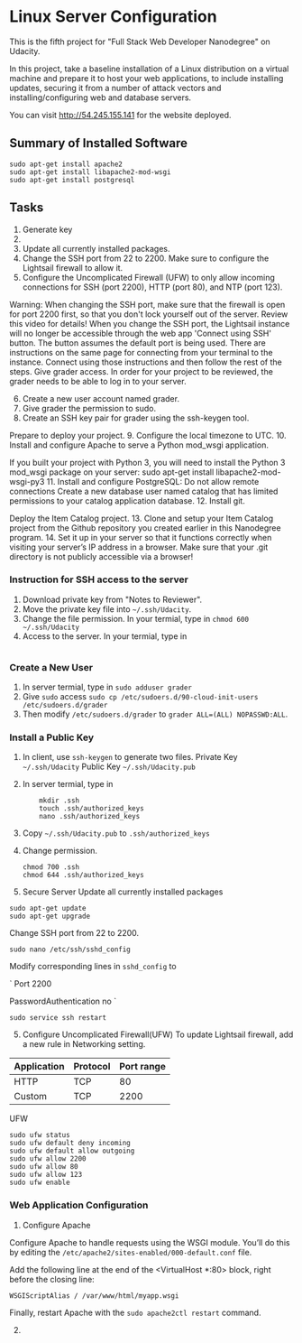 # Linux Server Configuration
This is the fifth project for "Full Stack Web Developer Nanodegree" on Udacity. 

In this project, take a baseline installation of a Linux distribution on a virtual machine and prepare it to host your web applications, to include installing updates, securing it from a number of attack vectors and installing/configuring web and database servers.

You can visit http://54.245.155.141 for the website deployed.

## Summary of Installed Software
```
sudo apt-get install apache2
sudo apt-get install libapache2-mod-wsgi
sudo apt-get install postgresql
```



## Tasks
1. Generate key 
2. 
3. Update all currently installed packages.
4. Change the SSH port from 22 to 2200. Make sure to configure the Lightsail firewall to allow it.
5. Configure the Uncomplicated Firewall (UFW) to only allow incoming connections for SSH (port 2200), HTTP (port 80), and NTP (port 123).

Warning: When changing the SSH port, make sure that the firewall is open for port 2200 first, so that you don't lock yourself out of the server. Review this video for details! When you change the SSH port, the Lightsail instance will no longer be accessible through the web app 'Connect using SSH' button. The button assumes the default port is being used. There are instructions on the same page for connecting from your terminal to the instance. Connect using those instructions and then follow the rest of the steps.
Give grader access.
In order for your project to be reviewed, the grader needs to be able to log in to your server.

6. Create a new user account named grader.
7. Give grader the permission to sudo.
8. Create an SSH key pair for grader using the ssh-keygen tool.

Prepare to deploy your project.
9. Configure the local timezone to UTC.
10. Install and configure Apache to serve a Python mod_wsgi application.

If you built your project with Python 3, you will need to install the Python 3 mod_wsgi package on your server: sudo apt-get install libapache2-mod-wsgi-py3 11. Install and configure PostgreSQL:
Do not allow remote connections
Create a new database user named catalog that has limited permissions to your catalog application database.
12. Install git.

Deploy the Item Catalog project.
13. Clone and setup your Item Catalog project from the Github repository you created earlier in this Nanodegree program.
14. Set it up in your server so that it functions correctly when visiting your server’s IP address in a browser. Make sure that your .git directory is not publicly accessible via a browser!



### Instruction for SSH access to the server
1. Download private key from "Notes to Reviewer".
2. Move the private key file into `~/.ssh/Udacity`.
3. Change the file permission. In your termial, type in 
	```chmod 600 ~/.ssh/Udacity```
4. Access to the server. In your termial, type in
	```ssh grader@54.245.155.141 -p 2200 -i ~/.ssh/Udacity

### Create a New User
1. In server termial, type in
	```sudo adduser grader```
2. Give `sudo` access
	```sudo cp /etc/sudoers.d/90-cloud-init-users /etc/sudoers.d/grader```
3. Then modify `/etc/sudoers.d/grader` to `grader ALL=(ALL) NOPASSWD:ALL`.

### Install a Public Key
1. In client, use `ssh-keygen` to generate two files. 
	Private Key `~/.ssh/Udacity`
	Public  Key `~/.ssh/Udacity.pub`
2. In server termial, type in 
	```
		mkdir .ssh
		touch .ssh/authorized_keys
		nano .ssh/authorized_keys
	```
3. Copy `~/.ssh/Udacity.pub` to `.ssh/authorized_keys`
4. Change permission.
	```
	chmod 700 .ssh
	chmod 644 .ssh/authorized_keys
	```

4. Secure Server
Update all currently installed packages
```
sudo apt-get update
sudo apt-get upgrade
```
Change SSH port from 22 to 2200.
```
sudo nano /etc/ssh/sshd_config
```
Modify corresponding lines in `sshd_config` to

`
Port 2200

PasswordAuthentication no
`
```
sudo service ssh restart
```

5. Configure Uncomplicated Firewall(UFW)
To update Lightsail firewall, add a new rule in Networking setting.

Application | Protocol  | Port range	
----------- | --------- | ----------
HTTP        | TCP       | 80	
Custom      | TCP       | 2200

UFW
```
sudo ufw status
sudo ufw default deny incoming
sudo ufw default allow outgoing
sudo ufw allow 2200
sudo ufw allow 80
sudo ufw allow 123
sudo ufw enable
```

### Web Application Configuration

1. Configure Apache

Configure Apache to handle requests using the WSGI module. You’ll do this by editing the `/etc/apache2/sites-enabled/000-default.conf` file.

Add the following line at the end of the <VirtualHost *:80> block, right before the closing </VirtualHost> line: 

`WSGIScriptAlias / /var/www/html/myapp.wsgi`

Finally, restart Apache with the `sudo apache2ctl restart` command.


2. 